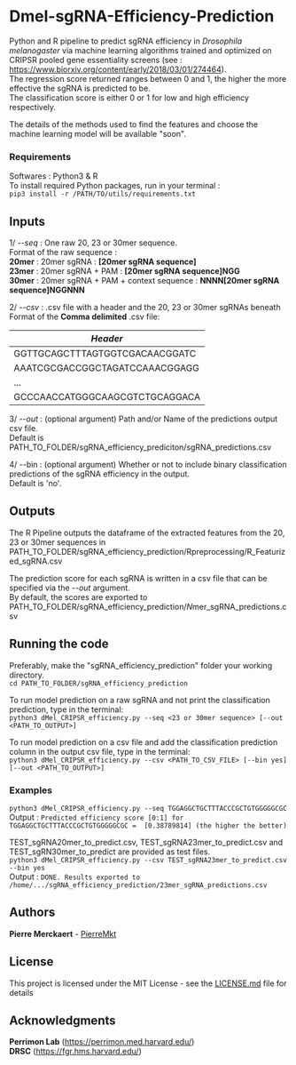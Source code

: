# Dmel-sgRNA-Efficiency-Prediction

Python and R pipeline to predict sgRNA efficiency in *Drosophila melanogaster* via machine learning algorithms trained and optimized on CRIPSR pooled gene essentiality screens (see : https://www.biorxiv.org/content/early/2018/03/01/274464).   
The regression score returned ranges between 0 and 1, the higher the more effective the sgRNA is predicted to be.    
The classification score is either 0 or 1 for low and high efficiency respectively.	

The details of the methods used to find the features and choose the machine learning model will be available "soon".    

### Requirements
Softwares : Python3 & R   
To install required Python packages, run in your terminal :   
```pip3 install -r /PATH/TO/utils/requirements.txt```
  
## Inputs
1/ _--seq_ : One raw 20, 23 or 30mer sequence.   
Format of the raw sequence :  
**20mer** : 20mer sgRNA : **[20mer sgRNA sequence]**   
**23mer** : 20mer sgRNA + PAM : **[20mer sgRNA sequence]NGG**   
**30mer** : 20mer sgRNA + PAM + context sequence : **NNNN[20mer sgRNA sequence]NGGNNN**   
      
2/ _--csv_ : .csv file with a header and the 20, 23 or 30mer sgRNAs beneath   
Format of the **Comma delimited** .csv file:

|  _Header_  |
| ------------- |
|  GGTTGCAGCTTTAGTGGTCGACAACGGATC  |
|  AAATCGCGACCGGCTAGATCCAAACGGAGG  | 
|              ...                 | 
|  GCCCAACCATGGGCAAGCGTCTGCAGGACA  | 

3/ _--out_ : (optional argument) Path and/or Name of the predictions output csv file.   
Default is PATH_TO_FOLDER/sgRNA_efficiency_prediciton/sgRNA_predictions.csv   

4/ --bin : (optional argument) Whether or not to include binary classification predictions of the sgRNA efficiency in the output.   
Default is 'no'.

## Outputs
The R Pipeline outputs the dataframe of the extracted features from the 20, 23 or 30mer sequences in PATH_TO_FOLDER/sgRNA_efficiency_prediction/Rpreprocessing/R_Featurized_sgRNA.csv

The prediction score for each sgRNA is written in a csv file that can be specified via the _--out_ argument.    
By default, the scores are exported to PATH_TO_FOLDER/sgRNA_efficiency_prediction/*N*mer_sgRNA_predictions.csv

## Running the code
Preferably, make the "sgRNA_efficiency_prediction" folder your working directory.   
```cd PATH_TO_FOLDER/sgRNA_efficiency_prediction```

To run model prediction on a raw sgRNA and not print the classification prediction, type in the terminal:   
```python3 dMel_CRIPSR_efficiency.py --seq <23 or 30mer sequence> [--out <PATH_TO_OUTPUT>]```   
   
To run model prediction on a csv file and add the classification prediction column in the output csv file, type in the terminal:    
```python3 dMel_CRIPSR_efficiency.py --csv <PATH_TO_CSV_FILE> [--bin yes] [--out <PATH_TO_OUTPUT>]```

### Examples
```python3 dMel_CRIPSR_efficiency.py --seq TGGAGGCTGCTTTACCCGCTGTGGGGGCGC```    
Output : ```Predicted efficiency score [0:1] for TGGAGGCTGCTTTACCCGCTGTGGGGGCGC =  [0.38789814] (the higher the better)```

TEST_sgRNA20mer_to_predict.csv, TEST_sgRNA23mer_to_predict.csv and TEST_sgRN30mer_to_predict are provided as test files.   
```python3 dMel_CRIPSR_efficiency.py --csv TEST_sgRNA23mer_to_predict.csv --bin yes```     
Output : ```DONE. Results exported to /home/.../sgRNA_efficiency_prediction/23mer_sgRNA_predictions.csv```

## Authors

**Pierre Merckaert** - [PierreMkt](https://github.com/PierreMkt)

## License

This project is licensed under the MIT License - see the [LICENSE.md](LICENSE.md) file for details

## Acknowledgments

**Perrimon Lab** (https://perrimon.med.harvard.edu/)    
**DRSC** (https://fgr.hms.harvard.edu/)

